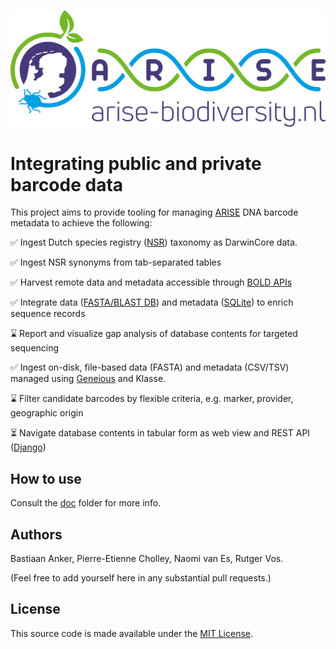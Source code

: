 ![](doc/arise-logo.jpeg)

# Integrating public and private barcode data

This project aims to provide tooling for managing 
[ARISE](https://www.arise-biodiversity.nl/) DNA barcode metadata to achieve
the following:

✅ Ingest Dutch species registry 
   ([NSR](https://www.nederlandsesoorten.nl/content/toegang-tot-de-data)) taxonomy 
   as DarwinCore data.
   
✅ Ingest NSR synonyms from tab-separated tables

✅ Harvest remote data and metadata accessible through 
   [BOLD APIs](https://www.boldsystems.org/index.php/api_home)   
   
✅ Integrate data ([FASTA/BLAST DB](https://www.ncbi.nlm.nih.gov/books/NBK279690/)) 
   and metadata ([SQLite](https://www.sqlite.org/index.html)) to enrich sequence records
   
⌛ Report and visualize gap analysis of database contents for targeted sequencing 
   
✅ Ingest on-disk, file-based data (FASTA) and metadata (CSV/TSV) managed 
   using [Geneious](https://www.geneious.com/) and Klasse.
   
⌛ Filter candidate barcodes by flexible criteria, e.g. marker, provider, geographic origin

⏳ Navigate database contents in tabular form as web view and REST API 
   ([Django](https://www.djangoproject.com/))

## How to use

Consult the [doc](doc) folder for more info.

## Authors

Bastiaan Anker, Pierre-Etienne Cholley, Naomi van Es, Rutger Vos. 

(Feel free to add yourself here in any substantial pull requests.)

## License

This source code is made available under the [MIT License](LICENSE).

